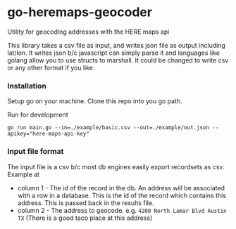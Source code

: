 # go-heremaps-geocoder

Utility for geocoding addresses with the HERE maps api

This library takes a csv file as input, and writes json file as output including lat/lon. It writes json b/c javascript can simply parse it and languages like golang allow you to use structs to marshall. It could be changed to write csv or any other format if you like.

### Installation

Setup go on your machine. Clone this repo into you go path.

Run for development

```
go run main.go --in=./example/basic.csv --out=./example/out.json --apikey="here-maps-api-key"
```

### Input file format

The input file is a csv b/c most db engines easily export recordsets as csv. Example at [](./in.csv)

* column 1 - The id of the record in the db. An address will be associated with a row in a database. This is the id of the record which contains this address. This is passed back in the results file.
* column 2 - The address to geocode. e.g. `4200 North Lamar Blvd Austin TX` (There is a good taco place at this address)

